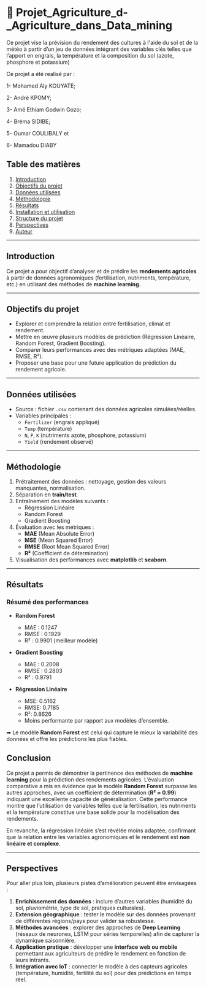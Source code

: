 #  🌱 Projet_Agriculture_d-_Agriculture_dans_Data_mining
Ce projet vise la prévision du rendement des cultures à l'aide du sol et de la météo à partir d’un jeu de données intégrant des variables clés telles que l’apport en engrais, la température et la composition du sol (azote, phosphore et potassium)

Ce projet a été realisé par :

1- Mohamed Aly KOUYATE; 

2- André KPOMY; 

3- Amé Ethiam Godwin Gozo; 

4- Bréma SIDIBE; 

5- Oumar COULIBALY et 

6- Mamadou DIABY 

##  Table des matières
1. [Introduction](#introduction)
2. [Objectifs du projet](#objectifs-du-projet)
3. [Données utilisées](#données-utilisées)
4. [Méthodologie](#méthodologie)
5. [Résultats](#résultats)
6. [Installation et utilisation](#installation-et-utilisation)
7. [Structure du projet](#structure-du-projet)
8. [Perspectives](#perspectives)
9. [Auteur](#auteur)

---

##  Introduction
Ce projet a pour objectif d’analyser et de prédire les **rendements agricoles** à partir de données agronomiques (fertilisation, nutriments, température, etc.) en utilisant des méthodes de **machine learning**.  

---

##  Objectifs du projet
- Explorer et comprendre la relation entre fertilisation, climat et rendement.  
- Mettre en œuvre plusieurs modèles de prédiction (Régression Linéaire, Random Forest, Gradient Boosting).  
- Comparer leurs performances avec des métriques adaptées (MAE, RMSE, R²).  
- Proposer une base pour une future application de prédiction du rendement agricole.  

---

##  Données utilisées
- Source : fichier `.csv` contenant des données agricoles simulées/réelles.  
- Variables principales :  
  - `Fertilizer` (engrais appliqué)  
  - `Temp` (température)  
  - `N`, `P`, `K` (nutriments azote, phosphore, potassium)  
  - `Yield` (rendement observé)  

---

## Méthodologie
1. Prétraitement des données : nettoyage, gestion des valeurs manquantes, normalisation.  
2. Séparation en **train/test**.  
3. Entraînement des modèles suivants :  
   - Régression Linéaire  
   - Random Forest  
   - Gradient Boosting  
4. Évaluation avec les métriques :  
   - **MAE** (Mean Absolute Error)  
   - **MSE** (Mean Squared Error)  
   - **RMSE** (Root Mean Squared Error)  
   - **R²** (Coefficient de détermination)  
5. Visualisation des performances avec **matplotlib** et **seaborn**.  

---

## Résultats

###  Résumé des performances
- **Random Forest**  
  - MAE : 0.1247  
  - RMSE : 0.1929  
  - R² : 0.9901  (meilleur modèle)  

- **Gradient Boosting**  
  - MAE : 0.2008  
  - RMSE : 0.2803  
  - R² : 0.9791  

- **Régression Linéaire**  
  - MSE: 0.5162
  - RMSE: 0.7185
  - R²: 0.8626
  - Moins performante par rapport aux modèles d’ensemble.  

➡ Le modèle **Random Forest** est celui qui capture le mieux la variabilité des données et offre les prédictions les plus fiables.  

##  Conclusion

Ce projet a permis de démontrer la pertinence des méthodes de **machine learning** pour la prédiction des rendements agricoles. L’évaluation comparative a mis en évidence que le modèle **Random Forest** surpasse les autres approches, avec un coefficient de détermination (**R² ≈ 0.99**) indiquant une excellente capacité de généralisation. Cette performance montre que l’utilisation de variables telles que la fertilisation, les nutriments et la température constitue une base solide pour la modélisation des rendements.

En revanche, la régression linéaire s’est révélée moins adaptée, confirmant que la relation entre les variables agronomiques et le rendement est **non linéaire et complexe**.

---

##  Perspectives

Pour aller plus loin, plusieurs pistes d’amélioration peuvent être envisagées :

1. **Enrichissement des données** : inclure d’autres variables (humidité du sol, pluviométrie, type de sol, pratiques culturales).
2. **Extension géographique** : tester le modèle sur des données provenant de différentes régions/pays pour valider sa robustesse.
3. **Méthodes avancées** : explorer des approches de **Deep Learning** (réseaux de neurones, LSTM pour séries temporelles) afin de capturer la dynamique saisonnière.
4. **Application pratique** : développer une **interface web ou mobile** permettant aux agriculteurs de prédire le rendement en fonction de leurs intrants.
5. **Intégration avec IoT** : connecter le modèle à des capteurs agricoles (température, humidité, fertilité du sol) pour des prédictions en temps réel.

